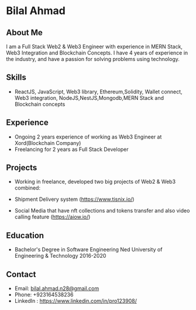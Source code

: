 # Bilal Ahmad

## About Me
I am a Full Stack Web2 & Web3 Engineer with experience in MERN Stack, Web3 Integration and Blockchain Concepts. I have 4 years of experience in the industry, and have a passion for solving problems using technology.

## Skills
- ReactJS, JavaScript, Web3 library, Ethereum,Solidity, Wallet connect, Web3 integration, NodeJS,NestJS,Mongodb,MERN Stack and Blockchain concepts

## Experience
- Ongoing 2 years experience of working as Web3 Engineer at Xord(Blockchain Company)
- Freelancing for 2 years as Full Stack Developer

## Projects
- Working in freelance, developed two big projects of Web2 & Web3 combined:

- Shipment Delivery system (https://www.tisnix.io/)

- Social Media that have nft collections and tokens transfer and also video calling feature (https://aiow.io/)

## Education
- Bachelor's Degree in Software Engineering 
  Ned University of Engineering & Technology
  2016-2020

## Contact
- Email: bilal.ahmad.n28@gmail.com
- Phone: +923164538236
- LinkedIn : https://www.linkedin.com/in/pro123908/
